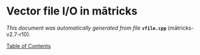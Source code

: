 
# Vector file I/O in mātricks
_This document was automatically generated from file_ **`vfile.cpp`** (mātricks-v2.7-r10).


[Table of Contents](README.md)
